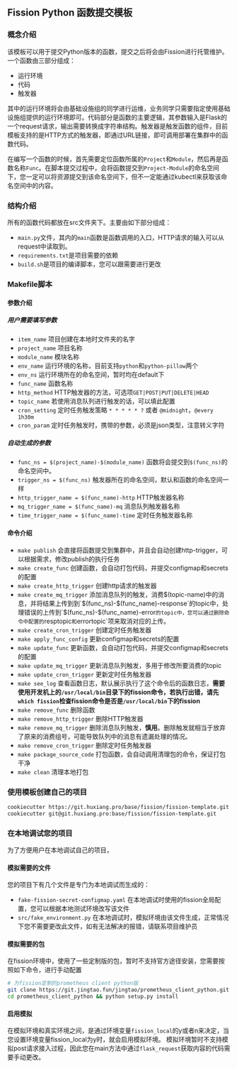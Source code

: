 ## Fission Python 函数提交模板

### 概念介绍
该模板可以用于提交Python版本的函数，提交之后将会由Fission进行托管维护。一个函数由三部分组成：
* 运行环境
* 代码
* 触发器

其中的运行环境将会由基础设施组的同学进行运维，业务同学只需要指定使用基础设施组提供的运行环境即可。代码部分是函数的主要逻辑，其参数输入是Flask的一个request请求，输出需要转换成字符串结构。触发器是触发函数的组件，目前模板支持的是HTTP方式的触发器，即通过URL链接，即可调用部署在集群中的函数代码。


在编写一个函数的时候，首先需要定位函数所属的`Project`和`Module`，然后再是函数名称`Func`。在脚本提交过程中，会将函数提交到`Project-Module`的命名空间下，您一定可以将资源提交到该命名空间下，但不一定能通过kubectl来获取该命名空间中的内容。

### 结构介绍
所有的函数代码都放在src文件夹下。主要由如下部分组成：

* `main.py`文件，其内的`main`函数是函数调用的入口，HTTP请求的输入可以从request中读取到。
* `requirements.txt`是项目需要的依赖
* `build.sh`是项目的编译脚本，您可以跟需要进行更改

### Makefile脚本

#### 参数介绍

##### 用户需要填写参数
* `item_name` 项目创建在本地时文件夹的名字
* `project_name`  项目名称
* `module_name` 模块名称
* `env_name` 运行环境的名称，目前支持`python`和`python-pillow`两个
* `env_ns` 运行环境所在的命名空间，暂时均在default下
* `func_name` 函数名称
* `http_method` HTTP触发器的方法，可选项`GET|POST|PUT|DELETE|HEAD`
* `topic_name` 若使用消息队列进行触发的话，可以填此配置
* `cron_setting` 定时任务触发策略 `* * * * * ?` 或者 `@midnight`，`@every 1h30m`
* `cron_param` 定时任务触发时，携带的参数，必须是json类型，注意转义字符

##### 自动生成的参数
* `func_ns = $(project_name)-$(module_name)` 函数将会提交到`$(func_ns)`的命名空间中。
* `trigger_ns = $(func_ns)` 触发器所在的命名空间，默认和函数的命名空间一样
* `http_trigger_name = $(func_name)-http` HTTP触发器名称
* `mq_trigger_name = $(func_name)-mq` 消息队列触发器名称
* `time_trigger_name = $(func_name)-time` 定时任务触发器名称

#### 命令介绍
* `make publish` 会直接将函数提交到集群中，并且会自动创建http-trigger，可以根据需求，修改publish的执行任务
* `make create_func` 创建函数，会自动打包代码，并提交configmap和secrets的配置
* `make create_http_trigger` 创建http请求的触发器
* `make create_mq_trigger` 添加消息队列的触发，消费$(topic-name)中的消息，并将结果上传到到`$(func_ns)-$(func_name)-response`的topic中，处理错误的上传到`$(func_ns)-$(func_name)-error`的topic中，您可以通过删除命令中配置的`resptopic`和`errortopic`项来取消对应的上传。
* `make create_cron_trigger` 创建定时任务触发器
* `make apply_func_config` 更新configmap和secrets的配置
* `make update_func` 更新函数，会自动打包代码，并提交configmap和secrets的配置
* `make update_mq_trigger` 更新消息队列触发，多用于修改所要消费的topic
* `make update_cron_trigger` 更新定时任务触发器
* `make see_log` 查看函数日志，默认展示执行了这个命令后的函数日志，**需要使用开发机上的`/usr/local/bin`目录下的fission命令，若执行出错，请先`which fission`检查fission命令是否是`/usr/local/bin`下的fission**
* `make remove_func` 删除函数
* `make remove_http_trigger` 删除HTTP触发器
* `make remove_mq_trigger` 删除消息队列触发，**慎用**。删除触发就相当于放弃了原来的消费组号，可能导致队列中的消息有遗漏处理的情况。
* `make remove_cron_trigger` 删除定时任务触发器
* `make package_source_code` 打包函数，会自动调用清理包的命令，保证打包干净
* `make clean` 清理本地打包

### 使用模板创建自己的项目
``` bash
cookiecutter https://git.huxiang.pro/base/fission/fission-template.git 或者
cookiecutter git@git.huxiang.pro:base/fission/fission-template.git
```

### 在本地调试您的项目
为了方便用户在本地调试自己的项目，

#### 模拟需要的文件
您的项目下有几个文件是专门为本地调试而生成的：
* `fake-fission-secret-configmap.yaml` 在本地调试时使用的fission全局配置，您可以根据本地测试环境改写该文件
* `src/fake_environment.py` 在本地调试时，模拟环境由该文件生成，正常情况下您不需要更改此文件，如有无法解决的报错，请联系项目维护员

#### 模拟需要的包
在fission环境中，使用了一些定制版的包，暂时不支持官方途径安装，您需要按照如下命令，进行手动配置
```bash
# 为fission定制的prometheus client python版
git clone https://git.jingtao.fun/jingtao/prometheus_client_python.git
cd prometheus_client_python && python setup.py install
```

#### 启用模拟
在模拟环境和真实环境之间，是通过环境变量`fission_local`的y或者n来决定，当您设置环境变量fission_local为y时，就会启用模拟环境。
模拟环境暂时不支持模拟post请求接入过程，因此您在main方法中通过`flask_request`获取内容的代码需要手动更改。